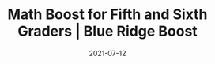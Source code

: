 ---
date: "2021-07-12"
draft: false
title: "Math Boost for Fifth and Sixth Graders | Blue Ridge Boost"
page_title: "Math Boost"
page_subtitle: "For Fifth and Sixth Graders"
description: ""
summary: "This class is tailored for students who have been recommended for additional support and are facing challenges in their regular classroom. It offers reinforcement of key concepts through extra practice with typical grade-level problems, ensuring that students can grasp and master the material at their own pace. Additionally, students will have the opportunity to work on materials recommended by their classroom teacher and tackle problems suggested by Blue Ridge Boost instructors, providing a tailored and comprehensive approach to meet their individual learning needs."
section: "classes"

day_tags: ["Monday"]
grade_tags: ["5th", "6th"]
subject_tags: ["Math"]

product_id: "Math-Boost-5-6"

payment:
  - name: "Monthly Subscription"
    price: "155"

difficulty: "Foundation Forgers"

start_date: ""
end_date: "2025-06-02"
start_time: "6:00"
end_time: "7:00"
---